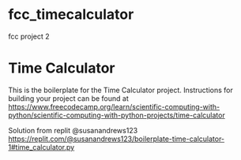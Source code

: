 # fcc_timecalculator
fcc project 2

# Time Calculator

This is the boilerplate for the Time Calculator project. Instructions for building your project can be found at https://www.freecodecamp.org/learn/scientific-computing-with-python/scientific-computing-with-python-projects/time-calculator


Solution from replit @susanandrews123
https://replit.com/@susanandrews123/boilerplate-time-calculator-1#time_calculator.py
